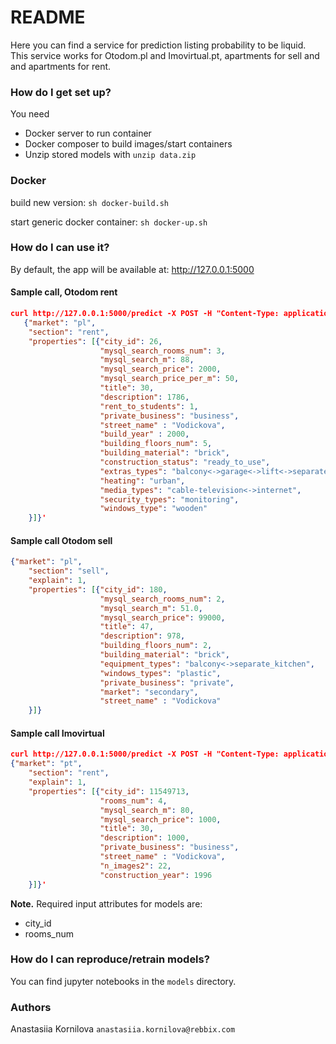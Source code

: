 # README #

Here you can find a service for prediction listing probability to be liquid.
This service works for Otodom.pl and Imovirtual.pt, apartments for sell and
and apartments for rent. 

### How do I get set up? ###

You need 

* Docker server to run container
* Docker composer to build images/start containers
* Unzip stored models with `unzip data.zip`

### Docker ###

build new version: `sh docker-build.sh`

start generic docker container: `sh docker-up.sh `


### How do I can use it? ###

By default, the app will be available at: http://127.0.0.1:5000

#### Sample call, Otodom rent ####

```json
curl http://127.0.0.1:5000/predict -X POST -H "Content-Type: application/json" -d '
   {"market": "pl",
	"section": "rent", 
	"properties": [{"city_id": 26, 
                    "mysql_search_rooms_num": 3, 
					"mysql_search_m": 88, 
					"mysql_search_price": 2000,
					"mysql_search_price_per_m": 50,
					"title": 30,
        			"description": 1786,
        			"rent_to_students": 1,
    				"private_business": "business",
    				"street_name" : "Vodickova",
    				"build_year" : 2000,
    				"building_floors_num": 5, 
    				"building_material": "brick",
    				"construction_status": "ready_to_use",
    				"extras_types": "balcony<->garage<->lift<->separate_kitchen",
    				"heating": "urban",
    				"media_types": "cable-television<->internet",
    				"security_types": "monitoring",
    				"windows_type": "wooden"
    }]}'
```

#### Sample call Otodom sell ####

```json
{"market": "pl",
	"section": "sell", 
	"explain": 1,
	"properties": [{"city_id": 180, 
					"mysql_search_rooms_num": 2, 
					"mysql_search_m": 51.0, 
					"mysql_search_price": 99000,
        			"title": 47,
        			"description": 978,
        			"building_floors_num": 2, 
        			"building_material": "brick",
        			"equipment_types": "balcony<->separate_kitchen",
        			"windows_types": "plastic",
    				"private_business": "private",
    				"market": "secondary",
    				"street_name" : "Vodickova"
	}]}
```

#### Sample call Imovirtual  ####

```json
curl http://127.0.0.1:5000/predict -X POST -H "Content-Type: application/json" -d '
{"market": "pt",
	"section": "rent", 
	"explain": 1,
	"properties": [{"city_id": 11549713, 
					"rooms_num": 4, 
					"mysql_search_m": 80, 
					"mysql_search_price": 1000,
					"title": 30,
        			"description": 1000,
    				"private_business": "business",
    				"street_name" : "Vodickova",
    				"n_images2": 22,
    				"construction_year": 1996
	}]}'
```

**Note.**  Required input attributes for models are:

* city_id
* rooms_num


### How do I can reproduce/retrain models? ###

You can find jupyter notebooks in the `models` directory.

### Authors ###

Anastasiia Kornilova `anastasiia.kornilova@rebbix.com`